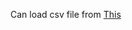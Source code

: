 Can load csv file from [This](https://drive.google.com/file/d/1OGrFQ6Cpp3-olLMiqwsNGpeQZfeMyNrc/view) 